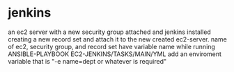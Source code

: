 # jenkins
an ec2 server with a new security group attached and jenkins installed
creating a new record set and attach it to the new created ec2-server.
name of ec2, security group, and record set have variable name while running ANSIBLE-PLAYBOOK EC2-JENKINS/TASKS/MAIN/YML add an enviroment variable that is "-e name=dept or whatever is required"
